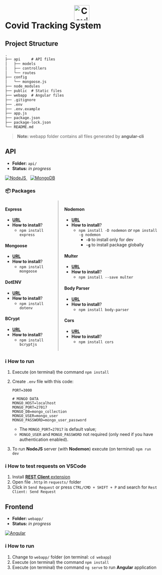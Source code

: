 <h1 style="text-algin:center;">
<a style="text-align: center;display:block;">
<img src="https://bit.ly/3bSHdAi" alt="Covid" width="50px">
</a>
Covid Tracking System
</h1>

## Project Structure
```diff
.
├── api		# API files
│   ├── models
│   ├── controllers
│   └── routes
├── config
│   └── mongoose.js
├── node_modules
├── public	# Static files
├── webapp	# Angular files
├── .gitignore
├── .env
├── .env.example
├── app.js
├── package.json
├── package-lock.json
└── README.md
```

> **Note:** webapp folder contains all files generated by **angular-cli**

## API
+ **Folder:** `api/`
+ **Status:** *in progress*

<a href="http://nodejs.org" style="margin-right: 10px">
<img src="https://img.shields.io/badge/NodeJS-✓-blue" alt="NodeJS">
</a>
<a href="https://mongodb.com" style="margin-right: 10px">
<img src="https://img.shields.io/badge/MongoDB-✓-blue" alt="MongoDB">
</a>

### 📦️ Packages

<div style="display:flex;">
<div width="50%" style="border-right: 1px solid gray; padding-right: 20px;">

#### Express
+ **[URL](http://expressjs.com)**
+ **How to install**?
  + `npm install express`

#### Mongoose
+ **[URL](https://mongoosejs.com)**
+ **How to install**?
  + `npm install mongoose`


#### DotENV
+ **[URL](https://www.npmjs.com/package/dotenv)**
+ **How to install**?
  + `npm install dotenv`

#### BCrypt
+ **[URL](https://www.npmjs.com/package/bcryptjs)**
+ **How to install**?
  + `npm install bcryptjs`

</div>

<div width="50%" style="padding-left: 20px;">

#### Nodemon
+ **[URL](http://nodemon.io)**
+ **How to install**?
  + `npm install -D nodemon` *or* `npm install -g nodemon`
    + **`-D`** to install only for dev
    + **`-g`** to install package globally

#### Multer
+ **[URL](https://www.npmjs.com/package/multer)**
+ **How to install**?
  + `npm install --save multer`

#### Body Parser
+ **[URL](https://www.npmjs.com/package/body-parser)**
+ **How to install**?
  + `npm install body-parser`

#### Cors
+ **[URL](https://www.npmjs.com/package/cors)**
+ **How to install**?
  + `npm install cors`

</div>
</div>


### ℹ️ How to run
1. Execute (on terminal) the command `npm install`
1. Create `.env` file with this code:
	```env
	PORT=3000

	# MONGO DATA
	MONGO_HOST=localhost
	MONGO_PORT=27017
	MONGO_DB=mongo_collection
	MONGO_USER=mongo_user
	MONGO_PASSWORD=mongo_user_password
	```
	+ The `MONGO_PORT=27017` is default value;
	+ `MONGO_USER` and `MONGO_PASSWORD` not required (only need if you have authentication enabled).

1. To run **NodeJS** server (with **Nodemon**) execute (on terminal) `npm run dev`

### ℹ️ How to test requests on VSCode
1. Install [**REST Client** extension](https://marketplace.visualstudio.com/items?itemName=humao.rest-client)
1. Open file `.http` in `requests/` folder
1. Click in `Send Request` or press `CTRL/CMD + SHIFT + P` and search for `Rest Client: Send Request`


## Frontend
+ **Folder:** `webapp/`
+ **Status:** *in progress*

<a href="https://angular.io">
<img src="https://img.shields.io/badge/Angular-✓-red" alt="Angular" />
</a>

### ℹ️ How to run
1. Change to `webapp/` folder (on terminal: `cd webapp`)
1. Execute (on terminal) the command `npm install`
1. Execute (on terminal) the command `ng serve` to run **Angular** application
